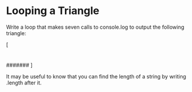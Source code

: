 # Looping a Triangle

Write a loop that makes seven calls to console.log to output the following
triangle:

[

#

##

###

####

#####

######

#######
]

It may be useful to know that you can find the length of a string by
writing .length after it.
